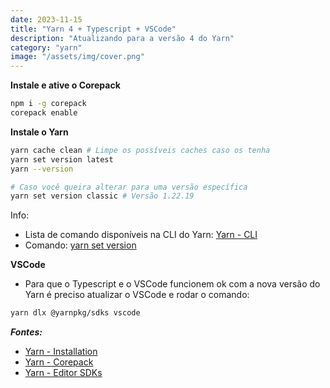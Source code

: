 ```yaml
---
date: 2023-11-15
title: "Yarn 4 + Typescript + VSCode"
description: "Atualizando para a versão 4 do Yarn"
category: "yarn"
image: "/assets/img/cover.png"
---
```


**Instale e ative o Corepack**
```bash
npm i -g corepack
corepack enable
```

**Instale o Yarn**
```bash
yarn cache clean # Limpe os possíveis caches caso os tenha
yarn set version latest
yarn --version

# Caso você queira alterar para uma versão específica
yarn set version classic # Versão 1.22.19
```
Info:
- Lista de comando disponíveis na CLI do Yarn: <a href="https://yarnpkg.com/cli" target="_blank" rel="noopener noreferrer">Yarn - CLI</a>
- Comando: <a href="https://yarnpkg.com/cli/set/version" target="_blank" rel="noopener noreferrer">yarn set version</a>

**VSCode**
- Para que o Typescript e o VSCode funcionem ok com a nova versão do Yarn é preciso atualizar o VSCode e rodar o comando:
```bash
yarn dlx @yarnpkg/sdks vscode
```


***Fontes:***

- <a href="https://yarnpkg.com/getting-started/install" target="_blank" rel="noopener noreferrer">Yarn - Installation</a>
- <a href="https://yarnpkg.com/corepack" target="_blank" rel="noopener noreferrer">Yarn - Corepack</a>
- <a href="https://yarnpkg.com/getting-started/editor-sdks" target="_blank" rel="noopener noreferrer">Yarn - Editor SDKs</a>
